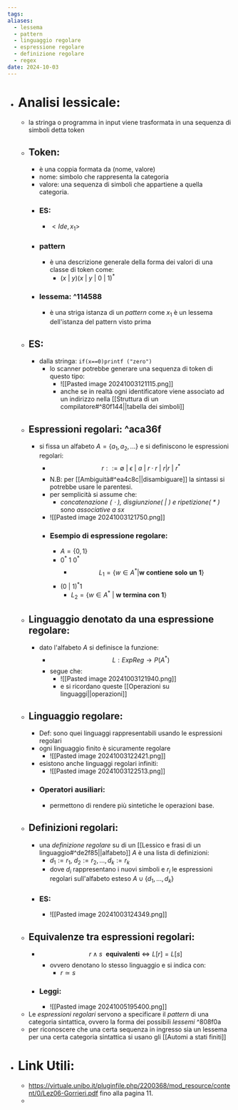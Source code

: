 ```yaml
---
tags: 
aliases:
  - lessema
  - pattern
  - linguaggio regolare
  - espressione regolare
  - definizione regolare
  - regex
date: 2024-10-03
---
```

- # Analisi lessicale:
	- la stringa o programma in input viene trasformata in una sequenza di simboli detta token
	- ## Token:
		- è una coppia formata da (nome, valore)
		- nome: simbolo che rappresenta la categoria
		- valore: una sequenza di simboli che appartiene a quella categoria.
		- ### ES:
			-  $<Ide, x_{1}>$ 
		- ### pattern 
			- è una descrizione generale della forma dei valori di una classe di token come:
				- $(x\ |\ y)(x\ |\ y\ |\ 0\ |\ 1)^{*}$ 
		- ### lessema:  ^114588
			- è una striga istanza di un _pattern_ come $x_{1}$  è un lessema dell'istanza del pattern visto prima 
	- ## ES:
		- dalla stringa: `if(x==0)printf ("zero")` 
			- lo scanner potrebbe generare una sequenza di token di questo tipo:
				- ![[Pasted image 20241003121115.png]]
				- anche se in realtà ogni identificatore viene associato ad un indirizzo nella [[Struttura di un compilatore#^80f144||tabella dei simboli]]
	- ## Espressioni regolari: ^aca36f
		- si fissa un alfabeto $A=\{a_{1},a_{2},...\}$ e si definiscono le espressioni regolari:
			- $$r::= \emptyset \ |\ \epsilon \ |\  a \ |\  r \cdot r \ |\ r|r \ |\ r^{*}$$
			- N.B: per [[Ambiguità#^ea4c8c||disambiguare]] la sintassi si potrebbe usare le parentesi. 
			- per semplicità si assume che:
				- _concatenazione $(\ \cdot\ )$, disgiunzione$(\ |\ )$ e ripetizione$(\ *\ )$_ sono _associative a sx_ 
			- ![[Pasted image 20241003121750.png]]
			- ### Esempio di espressione regolare:
				- $A=\{0,1\}$
				- $0^{*}\ 1\ 0^{*}$
					- $$L_{1}=\{w\in A^{*}|\mathbf{w \ contiene \ solo \ un \ 1}\}$$
				- $(0\ |\ 1)^{*}1$
					- $L_{2}=\{w\in A^{*}\ |\ \mathbf{w\ termina\  con \ 1}\}$ 
	- ## Linguaggio denotato da una espressione regolare:
		- dato l'alfabeto $A$ si definisce la funzione:
			- $$L:ExpReg\to P(A^{*})$$
			- segue che:
				- ![[Pasted image 20241003121940.png]]
				- e si ricordano queste [[Operazioni su linguaggi||operazioni]]  
	- ## Linguaggio regolare:
		- Def: sono quei linguaggi rappresentabili usando le espressioni regolari
		- ogni linguaggio finito è sicuramente regolare 
			- ![[Pasted image 20241003122421.png]] 
		- esistono anche linguaggi regolari infiniti:
			- ![[Pasted image 20241003122513.png]]
		- ### Operatori ausiliari:
			- permettono di rendere più sintetiche le operazioni base.
	- ## Definizioni regolari:
		- una _definizione regolare_ su di un [[Lessico e frasi di un linguaggio#^de2f85||alfabeto]] $A$ è una lista di definizioni:
			- $d_{1}:= r_{1}, \ d_{2}:=r_{2}, ...,d_{k}:=r_{k}$
			- dove $d_{i}$ rappresentano i nuovi simboli e $r_{i}$ le espressioni regolari sull'alfabeto esteso $A\cup \{d_{1},...,d_{k}\}$ 
		- ### ES:
			- ![[Pasted image 20241003124349.png]]
	- ## Equivalenze tra espressioni regolari:
		- $$r \wedge s\ \  \mathbf{equivalenti }\iff L[r]=L[s]$$
			- ovvero denotano lo stesso linguaggio e si indica con:
				- $r \simeq s$
		- ### Leggi:
			- ![[Pasted image 20241005195400.png]]
	- Le _espressioni regolari_ servono a specificare il _pattern_ di una categoria sintattica, ovvero la forma dei possibili _lessemi_ ^808f0a
	- per riconoscere che una certa sequenza in ingresso sia un lessema per una certa categoria sintattica si usano gli [[Automi a stati finiti]]  
- # Link Utili:
	- https://virtuale.unibo.it/pluginfile.php/2200368/mod_resource/content/0/Lez06-Gorrieri.pdf fino alla pagina 11.
	- 